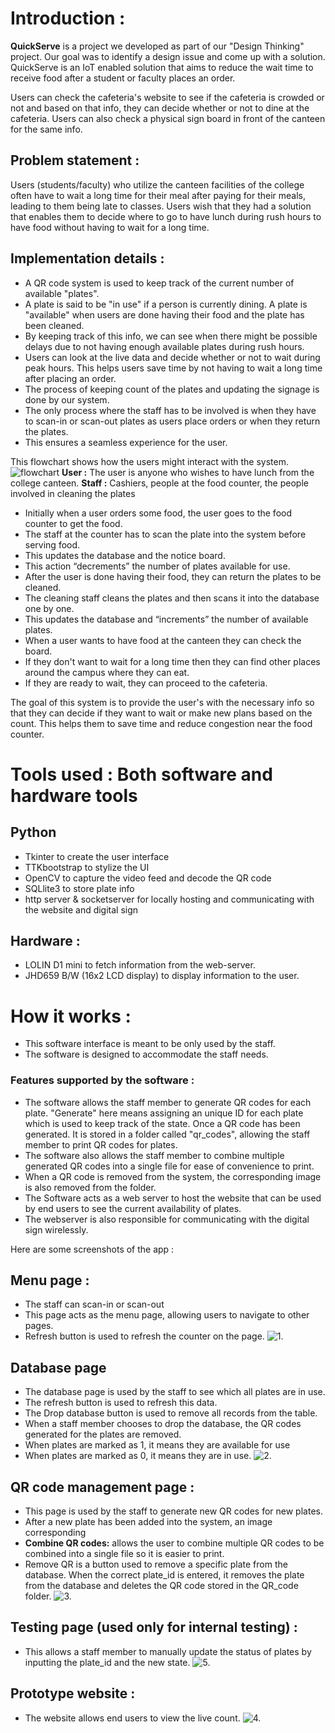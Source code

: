 # Introduction :
**QuickServe** is a project we developed as part of our "Design Thinking" project. Our goal was to identify a design issue and come up with a solution. QuickServe is an IoT enabled solution that aims to reduce the wait time to receive food after a student or faculty places an order.


Users can check the cafeteria's website to see if the cafeteria is crowded or not and based on that info, they can decide whether or not to dine at the cafeteria. Users can also check a physical sign board in front of the canteen for the same info.


## Problem statement :
Users (students/faculty) who utilize the canteen facilities of the college often have to wait a long time for their meal after paying for their meals, leading to them being late to classes.  Users wish that they had a solution that enables them to decide where to go to have lunch during rush hours to have food without having to wait for a long time.


## Implementation details :
* A QR code system is used to keep track of the current number of available "plates".
* A plate is said to be "in use" if a person is currently dining. A plate is "available" when users are done having their food and the plate has been cleaned.
* By keeping track of this info, we can see when there might be possible delays due to not having enough available plates during rush hours.
* Users can look at the live data and decide whether or not to wait during peak hours. This helps users save time by not having to wait a long time after placing an order.
* The process of keeping count of the plates and updating the signage is done by our system.
* The only process where the staff has to be involved is when they have to scan-in or scan-out plates as users place orders or when they return the plates.
* This ensures a seamless experience for the user.

This flowchart shows how the users might interact with the system.
![flowchart](https://github.com/karthik4j/Quick-Serve/blob/main/images/user-interaction.png?raw=true)
**User :** The user is anyone who wishes to have lunch from the college canteen.
**Staff :** Cashiers, people at the food counter, the people involved in cleaning the plates
* Initially when a user orders some food, the user goes to the food counter to get the food.
* The staff at the counter has to scan the plate into the system before serving food.
* This updates the database and the notice board.
*  This action “decrements” the number of plates available for use.
*  After the user is done having their food, they can return the plates to be cleaned.
* The cleaning staff cleans the plates and then scans it into the database one by one.
* This updates the database and “increments” the number of available plates.
* When a user wants to have food at the canteen they can check the board.
* If they don't want to wait for a long time then they can find other places around the campus where they can eat.
* If they are ready to wait, they can proceed to the cafeteria.


The goal of this system is to provide the user's with the necessary info so that they can decide if they want to wait or make new plans based on the count. This helps them to save time and reduce congestion near the food counter.
# Tools used : Both software and hardware tools
## Python
* Tkinter  to create the user interface
* TTKbootstrap to stylize the UI
* OpenCV  to capture the video feed and decode the QR code
* SQLlite3 to store plate info
* http server & socketserver for locally hosting and communicating with the website and digital sign




## Hardware :
* LOLIN D1 mini to fetch information from the web-server.
* JHD659 B/W  (16x2 LCD display) to display information to the user.
# How it works :
* This software interface is meant to be only used by the staff.
* The software is designed to accommodate the staff needs.


### Features supported by the software :
* The software allows the staff member to generate QR codes for each plate. "Generate" here means assigning an unique ID for each plate which is used to keep track of the state. Once a QR code has been generated. It is stored in a folder called "qr_codes", allowing the staff member to print QR codes for plates.
* The software also allows the staff member to combine multiple generated QR codes into a single file for ease of convenience to print.
* When a QR code is removed from the system, the corresponding image is also removed from the folder.
* The Software acts as a web server to host the website that can be used by end users to see the current availability of plates.
* The webserver is also responsible for communicating with the digital sign wirelessly.




Here are some screenshots of the app :
## Menu page :
 * The staff can scan-in or scan-out
 * This page acts as the menu page, allowing users to navigate to other pages.
 * Refresh button is used to refresh the counter on the page.
![1.](https://github.com/karthik4j/Quick-Serve/blob/main/images/1.png?raw=true)




## Database page
 * The database page is used by the staff to see which all plates are in use.
 * The refresh button is used to refresh this data.
 * The Drop database button is used to remove all records from the table.
 * When a staff member chooses to drop the database, the QR codes generated for the plates are removed.
 * When plates are marked as 1, it means they are available for use
 * When plates are marked as 0, it means they are in use.
 ![2.](https://github.com/karthik4j/Quick-Serve/blob/main/images/2.png?raw=true)
## QR code management page :
* This page is used by the staff to generate new QR codes for new plates.
* After a new plate has been added into the system, an image corresponding
* **Combine QR codes:** allows the user to combine multiple QR codes to be combined into a single file so it is easier to print.
* Remove QR is a button used to remove a specific plate from the database. When the correct plate_id is entered, it removes the plate from the database and deletes the QR code stored in the QR_code folder.
![3.](https://github.com/karthik4j/Quick-Serve/blob/main/images/3.png?raw=true)
## Testing page (used only for internal testing) :
*  This allows a staff member to manually update the status of plates by inputting the plate_id and the new state.
![5.](https://github.com/karthik4j/Quick-Serve/blob/main/images/5.png?raw=true)
## Prototype website :
* The website allows end users to view the live count.
![4.](https://github.com/karthik4j/Quick-Serve/blob/main/images/4.png?raw=true)
